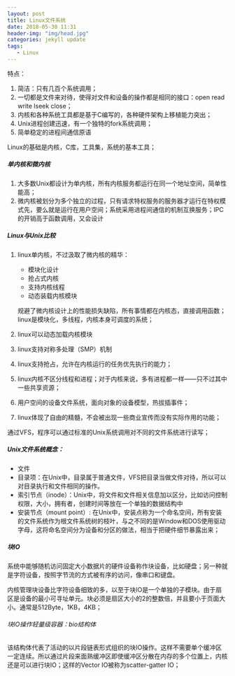 ```yaml
---
layout: post
title: Linux文件系统
date: 2018-05-30 11:31
header-img: "img/head.jpg"
categories: jekyll update
tags:
   - Linux
---
```


特点：

1. 简洁：只有几百个系统调用；
2. 一切都是文件来对待，使得对文件和设备的操作都是相同的接口：open read write lseek close；
3. 内核和各种系统工具都是基于C编写的，各种硬件架构上移植能力突出；
4. Unix进程创建迅速，有一个独特的fork系统调用；
5. 简单稳定的进程间通信原语

Linux的基础是内核，C库，工具集，系统的基本工具；

##### 单内核和微内核

1. 大多数Unix都设计为单内核，所有内核服务都运行在同一个地址空间，简单性能高；
2. 微内核被划分为多个独立的过程，只有请求特权服务的服务器才运行在特权模式先，要么就是运行在用户空间；系统采用进程间通信的机制互换服务；IPC的开销高于函数调用，又会设计

##### Linux与Unix比较

1. linux单内核，不过汲取了微内核的精华：

   - 模块化设计
   - 抢占式内核
   - 支持内核线程
   - 动态装载内核模块

   规避了微内核设计上的性能损失缺陷，所有事情都在内核态，直接调用函数；linux是模块化，多线程，内核本身可调度的系统；

2. linux可以动态加载内核模块

3. linux支持对称多处理（SMP）机制

4. linux支持抢占，允许在内核运行的任务优先执行的能力；

5. linux内核不区分线程和进程；对于内核来说，多有进程都一样——只不过其中一些共享资源；

6. 用户空间的设备文件系统，面向对象的设备模型，热拔插事件；

7. linux体现了自由的精髓，不会被出现一些商业宣传而没有实际作用的功能；

通过VFS，程序可以通过标准的Unix系统调用对不同的文件系统进行读写；

##### Unix文件系统概念：

- 文件
- 目录项：在Unix中，目录属于普通文件，VFS把目录当做文件对待，所以可以对目录执行和文件相同的操作。
- 索引节点（inode）：Unix中，将文件和文件相关信息加以区分，比如访问控制权限，大小，拥有者，创建时间等放在一个单独的数据结构中
- 安装节点（mount point）: 在Unix中，安装点称为一个命名空间，所有安装的文件系统作为根文件系统树的枝叶，与之不同的是Window和DOS使用驱动字母，这将命名空间分为设备和分区的做法，相当于把硬件细节暴露出来；

##### 块IO

系统中能够随机访问固定大小数据片的硬件设备称作块设备，比如硬盘；另一种就是字符设备，按照字节流的方式被有序的访问，像串口和键盘。

内核管理块设备比字符设备细致的多，以至于块IO是一个单独的子模块。由于扇区是设备的最小可寻址单元。块必须是扇区大小的2的整数倍，并且要小于页面大小。通常是512Byte，1KB，4KB；

###### 块IO操作轻量级容器：bio结构体

该结构体代表了活动的以片段链表形式组织的块IO操作。这样不需要单个缓冲区一定连续。所以通过片段来面熟缓冲区即使缓冲区分散在内存的多个位置上，内核还是可以进行块IO；这样的Vector IO被称为scatter-gatter IO；


